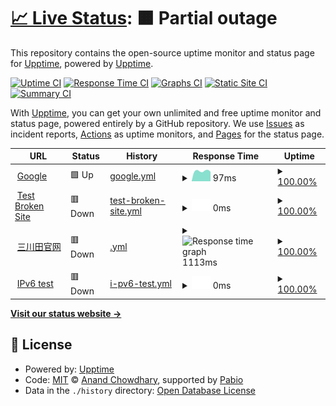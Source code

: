 # [📈 Live Status](https://upptime.github.io/upptime): <!--live status--> **🟧 Partial outage**

This repository contains the open-source uptime monitor and status page for [Upptime](https://upptime.js.org), powered by [Upptime](https://github.com/upptime/upptime).

[![Uptime CI](https://github.com/ifmung/upptime/workflows/Uptime%20CI/badge.svg)](https://github.com/ifmung/upptime/actions?query=workflow%3A%22Uptime+CI%22)
[![Response Time CI](https://github.com/ifmung/upptime/workflows/Response%20Time%20CI/badge.svg)](https://github.com/ifmung/upptime/actions?query=workflow%3A%22Response+Time+CI%22)
[![Graphs CI](https://github.com/ifmung/upptime/workflows/Graphs%20CI/badge.svg)](https://github.com/ifmung/upptime/actions?query=workflow%3A%22Graphs+CI%22)
[![Static Site CI](https://github.com/ifmung/upptime/workflows/Static%20Site%20CI/badge.svg)](https://github.com/ifmung/upptime/actions?query=workflow%3A%22Static+Site+CI%22)
[![Summary CI](https://github.com/ifmung/upptime/workflows/Summary%20CI/badge.svg)](https://github.com/ifmung/upptime/actions?query=workflow%3A%22Summary+CI%22)

With [Upptime](https://upptime.js.org), you can get your own unlimited and free uptime monitor and status page, powered entirely by a GitHub repository. We use [Issues](https://github.com/upptime/upptime/issues) as incident reports, [Actions](https://github.com/ifmung/upptime/actions) as uptime monitors, and [Pages](https://upptime.github.io/upptime) for the status page.

<!--start: status pages-->
<!-- This summary is generated by Upptime (https://github.com/upptime/upptime) -->
<!-- Do not edit this manually, your changes will be overwritten -->
<!-- prettier-ignore -->
| URL | Status | History | Response Time | Uptime |
| --- | ------ | ------- | ------------- | ------ |
| <img alt="" src="https://icons.duckduckgo.com/ip3/www.google.com.ico" height="13"> [Google](https://www.google.com) | 🟩 Up | [google.yml](https://github.com/ifmung/upptime/commits/HEAD/history/google.yml) | <details><summary><img alt="Response time graph" src="./graphs/google/response-time-week.png" height="20"> 97ms</summary><br><a href="https://ifmung.github.io/upptime/history/google"><img alt="Response time 111" src="https://img.shields.io/endpoint?url=https%3A%2F%2Fraw.githubusercontent.com%2Fifmung%2Fupptime%2FHEAD%2Fapi%2Fgoogle%2Fresponse-time.json"></a><br><a href="https://ifmung.github.io/upptime/history/google"><img alt="24-hour response time 90" src="https://img.shields.io/endpoint?url=https%3A%2F%2Fraw.githubusercontent.com%2Fifmung%2Fupptime%2FHEAD%2Fapi%2Fgoogle%2Fresponse-time-day.json"></a><br><a href="https://ifmung.github.io/upptime/history/google"><img alt="7-day response time 97" src="https://img.shields.io/endpoint?url=https%3A%2F%2Fraw.githubusercontent.com%2Fifmung%2Fupptime%2FHEAD%2Fapi%2Fgoogle%2Fresponse-time-week.json"></a><br><a href="https://ifmung.github.io/upptime/history/google"><img alt="30-day response time 105" src="https://img.shields.io/endpoint?url=https%3A%2F%2Fraw.githubusercontent.com%2Fifmung%2Fupptime%2FHEAD%2Fapi%2Fgoogle%2Fresponse-time-month.json"></a><br><a href="https://ifmung.github.io/upptime/history/google"><img alt="1-year response time 111" src="https://img.shields.io/endpoint?url=https%3A%2F%2Fraw.githubusercontent.com%2Fifmung%2Fupptime%2FHEAD%2Fapi%2Fgoogle%2Fresponse-time-year.json"></a></details> | <details><summary><a href="https://ifmung.github.io/upptime/history/google">100.00%</a></summary><a href="https://ifmung.github.io/upptime/history/google"><img alt="All-time uptime 100.00%" src="https://img.shields.io/endpoint?url=https%3A%2F%2Fraw.githubusercontent.com%2Fifmung%2Fupptime%2FHEAD%2Fapi%2Fgoogle%2Fuptime.json"></a><br><a href="https://ifmung.github.io/upptime/history/google"><img alt="24-hour uptime 100.00%" src="https://img.shields.io/endpoint?url=https%3A%2F%2Fraw.githubusercontent.com%2Fifmung%2Fupptime%2FHEAD%2Fapi%2Fgoogle%2Fuptime-day.json"></a><br><a href="https://ifmung.github.io/upptime/history/google"><img alt="7-day uptime 100.00%" src="https://img.shields.io/endpoint?url=https%3A%2F%2Fraw.githubusercontent.com%2Fifmung%2Fupptime%2FHEAD%2Fapi%2Fgoogle%2Fuptime-week.json"></a><br><a href="https://ifmung.github.io/upptime/history/google"><img alt="30-day uptime 100.00%" src="https://img.shields.io/endpoint?url=https%3A%2F%2Fraw.githubusercontent.com%2Fifmung%2Fupptime%2FHEAD%2Fapi%2Fgoogle%2Fuptime-month.json"></a><br><a href="https://ifmung.github.io/upptime/history/google"><img alt="1-year uptime 99.99%" src="https://img.shields.io/endpoint?url=https%3A%2F%2Fraw.githubusercontent.com%2Fifmung%2Fupptime%2FHEAD%2Fapi%2Fgoogle%2Fuptime-year.json"></a></details>
| <img alt="" src="https://icons.duckduckgo.com/ip3/thissitedoesnotexist.koj.co.ico" height="13"> [Test Broken Site](https://thissitedoesnotexist.koj.co) | 🟥 Down | [test-broken-site.yml](https://github.com/ifmung/upptime/commits/HEAD/history/test-broken-site.yml) | <details><summary><img alt="Response time graph" src="./graphs/test-broken-site/response-time-week.png" height="20"> 0ms</summary><br><a href="https://ifmung.github.io/upptime/history/test-broken-site"><img alt="Response time 0" src="https://img.shields.io/endpoint?url=https%3A%2F%2Fraw.githubusercontent.com%2Fifmung%2Fupptime%2FHEAD%2Fapi%2Ftest-broken-site%2Fresponse-time.json"></a><br><a href="https://ifmung.github.io/upptime/history/test-broken-site"><img alt="24-hour response time 0" src="https://img.shields.io/endpoint?url=https%3A%2F%2Fraw.githubusercontent.com%2Fifmung%2Fupptime%2FHEAD%2Fapi%2Ftest-broken-site%2Fresponse-time-day.json"></a><br><a href="https://ifmung.github.io/upptime/history/test-broken-site"><img alt="7-day response time 0" src="https://img.shields.io/endpoint?url=https%3A%2F%2Fraw.githubusercontent.com%2Fifmung%2Fupptime%2FHEAD%2Fapi%2Ftest-broken-site%2Fresponse-time-week.json"></a><br><a href="https://ifmung.github.io/upptime/history/test-broken-site"><img alt="30-day response time 0" src="https://img.shields.io/endpoint?url=https%3A%2F%2Fraw.githubusercontent.com%2Fifmung%2Fupptime%2FHEAD%2Fapi%2Ftest-broken-site%2Fresponse-time-month.json"></a><br><a href="https://ifmung.github.io/upptime/history/test-broken-site"><img alt="1-year response time 0" src="https://img.shields.io/endpoint?url=https%3A%2F%2Fraw.githubusercontent.com%2Fifmung%2Fupptime%2FHEAD%2Fapi%2Ftest-broken-site%2Fresponse-time-year.json"></a></details> | <details><summary><a href="https://ifmung.github.io/upptime/history/test-broken-site">100.00%</a></summary><a href="https://ifmung.github.io/upptime/history/test-broken-site"><img alt="All-time uptime 100.00%" src="https://img.shields.io/endpoint?url=https%3A%2F%2Fraw.githubusercontent.com%2Fifmung%2Fupptime%2FHEAD%2Fapi%2Ftest-broken-site%2Fuptime.json"></a><br><a href="https://ifmung.github.io/upptime/history/test-broken-site"><img alt="24-hour uptime 100.00%" src="https://img.shields.io/endpoint?url=https%3A%2F%2Fraw.githubusercontent.com%2Fifmung%2Fupptime%2FHEAD%2Fapi%2Ftest-broken-site%2Fuptime-day.json"></a><br><a href="https://ifmung.github.io/upptime/history/test-broken-site"><img alt="7-day uptime 100.00%" src="https://img.shields.io/endpoint?url=https%3A%2F%2Fraw.githubusercontent.com%2Fifmung%2Fupptime%2FHEAD%2Fapi%2Ftest-broken-site%2Fuptime-week.json"></a><br><a href="https://ifmung.github.io/upptime/history/test-broken-site"><img alt="30-day uptime 100.00%" src="https://img.shields.io/endpoint?url=https%3A%2F%2Fraw.githubusercontent.com%2Fifmung%2Fupptime%2FHEAD%2Fapi%2Ftest-broken-site%2Fuptime-month.json"></a><br><a href="https://ifmung.github.io/upptime/history/test-broken-site"><img alt="1-year uptime 100.00%" src="https://img.shields.io/endpoint?url=https%3A%2F%2Fraw.githubusercontent.com%2Fifmung%2Fupptime%2FHEAD%2Fapi%2Ftest-broken-site%2Fuptime-year.json"></a></details>
| <img alt="" src="https://icons.duckduckgo.com/ip3/external.333f.com.ico" height="13"> [三川田官网](https://external.333f.com/333f-2021-api/public/api/banner/getBannerList) | 🟥 Down | [.yml](https://github.com/ifmung/upptime/commits/HEAD/history/.yml) | <details><summary><img alt="Response time graph" src="./graphs//response-time-week.png" height="20"> 1113ms</summary><br><a href="https://ifmung.github.io/upptime/history/"><img alt="Response time 1046" src="https://img.shields.io/endpoint?url=https%3A%2F%2Fraw.githubusercontent.com%2Fifmung%2Fupptime%2FHEAD%2Fapi%2F%2Fresponse-time.json"></a><br><a href="https://ifmung.github.io/upptime/history/"><img alt="24-hour response time 1460" src="https://img.shields.io/endpoint?url=https%3A%2F%2Fraw.githubusercontent.com%2Fifmung%2Fupptime%2FHEAD%2Fapi%2F%2Fresponse-time-day.json"></a><br><a href="https://ifmung.github.io/upptime/history/"><img alt="7-day response time 1113" src="https://img.shields.io/endpoint?url=https%3A%2F%2Fraw.githubusercontent.com%2Fifmung%2Fupptime%2FHEAD%2Fapi%2F%2Fresponse-time-week.json"></a><br><a href="https://ifmung.github.io/upptime/history/"><img alt="30-day response time 1084" src="https://img.shields.io/endpoint?url=https%3A%2F%2Fraw.githubusercontent.com%2Fifmung%2Fupptime%2FHEAD%2Fapi%2F%2Fresponse-time-month.json"></a><br><a href="https://ifmung.github.io/upptime/history/"><img alt="1-year response time 1046" src="https://img.shields.io/endpoint?url=https%3A%2F%2Fraw.githubusercontent.com%2Fifmung%2Fupptime%2FHEAD%2Fapi%2F%2Fresponse-time-year.json"></a></details> | <details><summary><a href="https://ifmung.github.io/upptime/history/">100.00%</a></summary><a href="https://ifmung.github.io/upptime/history/"><img alt="All-time uptime 99.99%" src="https://img.shields.io/endpoint?url=https%3A%2F%2Fraw.githubusercontent.com%2Fifmung%2Fupptime%2FHEAD%2Fapi%2F%2Fuptime.json"></a><br><a href="https://ifmung.github.io/upptime/history/"><img alt="24-hour uptime 100.00%" src="https://img.shields.io/endpoint?url=https%3A%2F%2Fraw.githubusercontent.com%2Fifmung%2Fupptime%2FHEAD%2Fapi%2F%2Fuptime-day.json"></a><br><a href="https://ifmung.github.io/upptime/history/"><img alt="7-day uptime 100.00%" src="https://img.shields.io/endpoint?url=https%3A%2F%2Fraw.githubusercontent.com%2Fifmung%2Fupptime%2FHEAD%2Fapi%2F%2Fuptime-week.json"></a><br><a href="https://ifmung.github.io/upptime/history/"><img alt="30-day uptime 100.00%" src="https://img.shields.io/endpoint?url=https%3A%2F%2Fraw.githubusercontent.com%2Fifmung%2Fupptime%2FHEAD%2Fapi%2F%2Fuptime-month.json"></a><br><a href="https://ifmung.github.io/upptime/history/"><img alt="1-year uptime 99.99%" src="https://img.shields.io/endpoint?url=https%3A%2F%2Fraw.githubusercontent.com%2Fifmung%2Fupptime%2FHEAD%2Fapi%2F%2Fuptime-year.json"></a></details>
| <img alt="" src="https://icons.duckduckgo.com/ip3/null.ico" height="13"> [IPv6 test](forwardemail.net) | 🟥 Down | [i-pv6-test.yml](https://github.com/ifmung/upptime/commits/HEAD/history/i-pv6-test.yml) | <details><summary><img alt="Response time graph" src="./graphs/i-pv6-test/response-time-week.png" height="20"> 0ms</summary><br><a href="https://ifmung.github.io/upptime/history/i-pv6-test"><img alt="Response time 0" src="https://img.shields.io/endpoint?url=https%3A%2F%2Fraw.githubusercontent.com%2Fifmung%2Fupptime%2FHEAD%2Fapi%2Fi-pv6-test%2Fresponse-time.json"></a><br><a href="https://ifmung.github.io/upptime/history/i-pv6-test"><img alt="24-hour response time 0" src="https://img.shields.io/endpoint?url=https%3A%2F%2Fraw.githubusercontent.com%2Fifmung%2Fupptime%2FHEAD%2Fapi%2Fi-pv6-test%2Fresponse-time-day.json"></a><br><a href="https://ifmung.github.io/upptime/history/i-pv6-test"><img alt="7-day response time 0" src="https://img.shields.io/endpoint?url=https%3A%2F%2Fraw.githubusercontent.com%2Fifmung%2Fupptime%2FHEAD%2Fapi%2Fi-pv6-test%2Fresponse-time-week.json"></a><br><a href="https://ifmung.github.io/upptime/history/i-pv6-test"><img alt="30-day response time 0" src="https://img.shields.io/endpoint?url=https%3A%2F%2Fraw.githubusercontent.com%2Fifmung%2Fupptime%2FHEAD%2Fapi%2Fi-pv6-test%2Fresponse-time-month.json"></a><br><a href="https://ifmung.github.io/upptime/history/i-pv6-test"><img alt="1-year response time 0" src="https://img.shields.io/endpoint?url=https%3A%2F%2Fraw.githubusercontent.com%2Fifmung%2Fupptime%2FHEAD%2Fapi%2Fi-pv6-test%2Fresponse-time-year.json"></a></details> | <details><summary><a href="https://ifmung.github.io/upptime/history/i-pv6-test">100.00%</a></summary><a href="https://ifmung.github.io/upptime/history/i-pv6-test"><img alt="All-time uptime 100.00%" src="https://img.shields.io/endpoint?url=https%3A%2F%2Fraw.githubusercontent.com%2Fifmung%2Fupptime%2FHEAD%2Fapi%2Fi-pv6-test%2Fuptime.json"></a><br><a href="https://ifmung.github.io/upptime/history/i-pv6-test"><img alt="24-hour uptime 100.00%" src="https://img.shields.io/endpoint?url=https%3A%2F%2Fraw.githubusercontent.com%2Fifmung%2Fupptime%2FHEAD%2Fapi%2Fi-pv6-test%2Fuptime-day.json"></a><br><a href="https://ifmung.github.io/upptime/history/i-pv6-test"><img alt="7-day uptime 100.00%" src="https://img.shields.io/endpoint?url=https%3A%2F%2Fraw.githubusercontent.com%2Fifmung%2Fupptime%2FHEAD%2Fapi%2Fi-pv6-test%2Fuptime-week.json"></a><br><a href="https://ifmung.github.io/upptime/history/i-pv6-test"><img alt="30-day uptime 100.00%" src="https://img.shields.io/endpoint?url=https%3A%2F%2Fraw.githubusercontent.com%2Fifmung%2Fupptime%2FHEAD%2Fapi%2Fi-pv6-test%2Fuptime-month.json"></a><br><a href="https://ifmung.github.io/upptime/history/i-pv6-test"><img alt="1-year uptime 100.00%" src="https://img.shields.io/endpoint?url=https%3A%2F%2Fraw.githubusercontent.com%2Fifmung%2Fupptime%2FHEAD%2Fapi%2Fi-pv6-test%2Fuptime-year.json"></a></details>

<!--end: status pages-->

[**Visit our status website →**](https://upptime.github.io/upptime)

## 📄 License

- Powered by: [Upptime](https://github.com/upptime/upptime)
- Code: [MIT](./LICENSE) © [Anand Chowdhary](https://anandchowdhary.com), supported by [Pabio](https://pabio.com)
- Data in the `./history` directory: [Open Database License](https://opendatacommons.org/licenses/odbl/1-0/)
